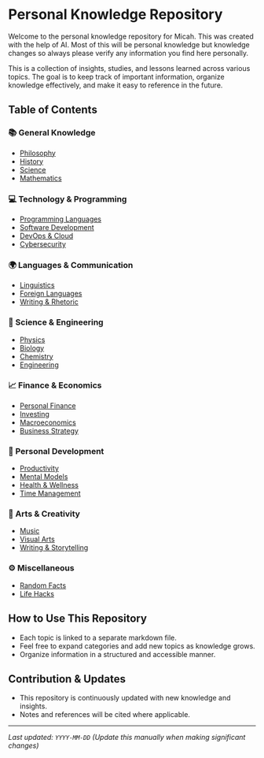 # Personal Knowledge Repository

Welcome to the personal knowledge repository for Micah. This was created with the help of AI. Most of this will be personal knowledge but knowledge changes so always please verify any information you find here personally.

This is a collection of insights, studies, and lessons learned across various topics. The goal is to keep track of important information, organize knowledge effectively, and make it easy to reference in the future.

## Table of Contents

### 📚 General Knowledge
- [Philosophy](knowledge/philosophy.md)
- [History](knowledge/history.md)
- [Science](knowledge/science.md)
- [Mathematics](knowledge/mathematics.md)

### 💻 Technology & Programming
- [Programming Languages](technology/programming_languages.md)
- [Software Development](technology/software_development.md)
- [DevOps & Cloud](technology/devops_cloud.md)
- [Cybersecurity](technology/cybersecurity.md)

### 🌍 Languages & Communication
- [Linguistics](languages/linguistics.md)
- [Foreign Languages](languages/foreign_languages.md)
- [Writing & Rhetoric](languages/writing_rhetoric.md)

### 🔬 Science & Engineering
- [Physics](science/physics.md)
- [Biology](science/biology.md)
- [Chemistry](science/chemistry.md)
- [Engineering](science/engineering.md)

### 📈 Finance & Economics
- [Personal Finance](finance/personal_finance.md)
- [Investing](finance/investing.md)
- [Macroeconomics](finance/macroeconomics.md)
- [Business Strategy](finance/business_strategy.md)

### 🧠 Personal Development
- [Productivity](personal/productivity.md)
- [Mental Models](personal/mental_models.md)
- [Health & Wellness](personal/health_wellness.md)
- [Time Management](personal/time_management.md)

### 🎨 Arts & Creativity
- [Music](arts/music.md)
- [Visual Arts](arts/visual_arts.md)
- [Writing & Storytelling](arts/writing_storytelling.md)

### ⚙️ Miscellaneous
- [Random Facts](misc/random_facts.md)
- [Life Hacks](misc/life_hacks.md)

## How to Use This Repository
- Each topic is linked to a separate markdown file.
- Feel free to expand categories and add new topics as knowledge grows.
- Organize information in a structured and accessible manner.

## Contribution & Updates
- This repository is continuously updated with new knowledge and insights.
- Notes and references will be cited where applicable.

---
*Last updated: `YYYY-MM-DD` (Update this manually when making significant changes)*
